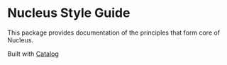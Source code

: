 # Nucleus Style Guide

This package provides documentation of the principles that form core of Nucleus.

Built with [Catalog](https://catalog.style)
